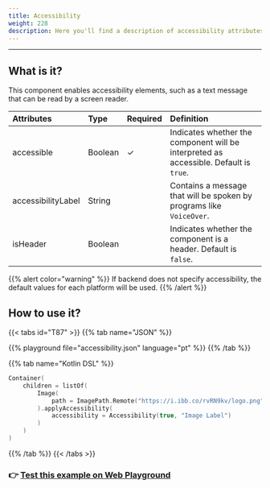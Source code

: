 ```yaml
---
title: Accessibility
weight: 228
description: Here you'll find a description of accessibility attributes
---
```


---

## What is it?

This component enables accessibility elements, such as a text message that can be read by a screen reader.


| **Attributes** | **Type** | Required | **Definition** |
| :--- | :--- | :--- | :--- |
| accessible | Boolean |   ✓ | Indicates whether the component will be interpreted as accessible. Default is `true`. |
| accessibilityLabel | String |  | Contains a message that will be spoken by programs like `VoiceOver`. |
| isHeader | Boolean |  | Indicates whether the component is a header. Default is `false`. |

{{% alert color="warning" %}}
If backend does not specify accessibility, the default values ​​for each platform will be used.
{{% /alert %}}

## How to use it?

{{< tabs id="T87" >}}
{{% tab name="JSON" %}}
<!-- json-playground:accessibility.json
{
  "_beagleComponent_": "beagle:container",
  "children": [
    {
      "_beagleComponent_": "beagle:image",
          "path": {
            "_beagleImagePath_": "remote",
            "url": "https://i.ibb.co/rvRN9kv/logo.png"
          },
          "accessibility": {
            "accessibilityLabel": "Image Label",
            "accessible": true,
            "isHeader": true
          }
    }
  ]
}
-->
{{% playground file="accessibility.json" language="pt" %}}
{{% /tab %}}

{{% tab name="Kotlin DSL" %}}
```kotlin
Container(
    children = listOf(
        Image(
            path = ImagePath.Remote("https://i.ibb.co/rvRN9kv/logo.png")
        ).applyAccessibility(
            accessibility = Accessibility(true, "Image Label")
        )
    )
)
```
{{% /tab %}}
{{< /tabs >}}

### 👉 [Test this example on Web Playground](https://beagle-playground.netlify.app/#/cloud/984d1316f43146f9a1341c478783d536/accessibility.json)
